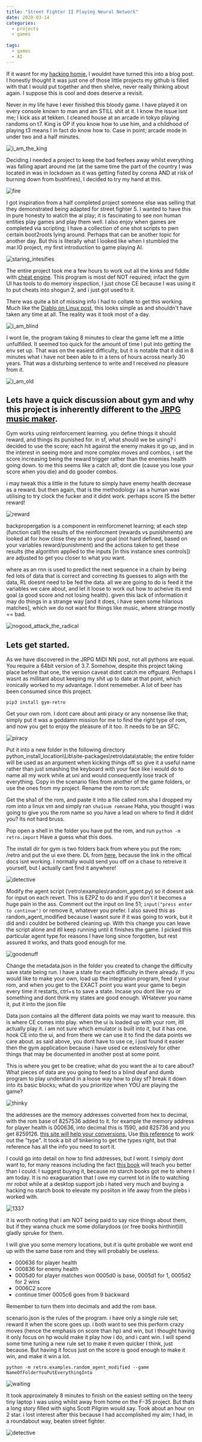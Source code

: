 ```yaml
---
title: "Street Fighter II Playing Neural Network"
date: 2020-03-14
categories:
  - projects
  - games
  
tags:
  - games
  - AI
---
```


If it wasnt for my [hacking homie](https://kymb0.github.io/), I wouldnt have turned this into a blog post. I honestly thought it was just one of those little projects my github is filled with that I would put together and then shelve, never really thinking about again. I suppose this is cool and does deserve a revisit.

Never in my life have I ever finished this bloody game. I have played it on every console known to man and am STILL shit at it. I know the issue isnt me; I kick ass at tekken. I cleaned house at an arcade in tokyo playing randoms on t7. King is OP if you know how to use him, and a childhood of playing t3 means I in fact do know how to. Case in point; arcade mode in under two and a half minutes.

![i_am_the_king](/assets/images/sf-nn/0E11CA0B-BF62-48CE-9CE9-B3DCE55206F9.jpeg)


Deciding I needed a project to keep the bad feefees away whilst everything was falling apart around me (at the same time the part of the country I was located in was in lockdown as it was getting fisted by corona AND at risk of burning down from bushfires), I decided to try my hand at this. 

![fire](/assets/images/sf-nn/3000AD60-4AD7-4926-A9BD-7E047BBC4A9A.jpeg)

I got inspiration from a half completed project someone else was selling that they demonstrated being adapted for street fighter 5. I wanted to have this in pure honesty to watch the ai play; it is fascinating to see non human entities play games and play them well. I also enjoy when games are completed via scripting; I have a collection of one shot scripts to pwn certain boot2roots lying around. Perhaps that can be another topic for another day. But this is literally what I looked like when I stumbled the mar.IO project, my first introduction to game playing AI.

![staring_intesifies](/assets/images/sf-nn/237125A2-358C-41CC-A74E-173FF06C0625.jpeg)

The entire project took me a few hours to work out all the kinks and fiddle with [cheat engine](https://www.cheatengine.org/). This program is most def NOT required; infact the gym UI has tools to do memory inspection, I just chose CE because I was using it to put cheats into shogun 2, and i just got used to it. 

There was quite a bit of missing info I had to collate to get this working. Much like the [Diablo on Linux post](https://onecloudemoji.github.io/projects/diablo-on-linux/), this looks simple as and shouldn't have taken any time at all. The reality was it took most of a day.

![i_am_blind](/assets/images/sf-nn/15DA1782-02BC-4537-AB90-009E444CF8B3.jpeg)


I wont lie, the program taking 8 minutes to clear the game left me a little unfulfilled. It seemed too quick for the amount of time I put into getting the env set up. That was on the easiest difficulty, but  it is notable that it did in 8 minutes what i have not been able to in a tens of hours across nearly 30 years. That was a disturbing sentence to write and I received no pleasure from it.  

![i_am_old](/assets/images/sf-nn/C55A579E-9C98-419B-879C-B01673C389D0.jpeg)


## Lets have a quick discussion about gym and why this project is inherently different to the [JRPG music maker](https://onecloudemoji.github.io/projects/midi-nn/).

Gym works using reinforcement learning. you define things it should reward, and things its punished for. in sf, what should we be using? i decided to use the score; each hit against the enemy makes it go up, and in the interest in seeing more and more complex moves and combos, i set the score increasing being the reward trigger rather than the enemies health going down. to me this seems like a catch all; dont die (cause you lose your score when you die) and do gooder combos. 

i may tweak this a little in the future to simply have enemy health decrease as a reward. but then again, that is the methodology i as a human was utilising to try clock the fucker and it didnt work. perhaps score IS the better reward!

![reward](/assets/images/sf-nn/D10891FD-F4CF-48E9-92B3-71092063CE4C.jpeg)


backpropergation is a component in reinforcmenet learning; at each step (function call) the results of the reinforcment (rewards vs punishments) are looked at for how close they are to your goal (not hard defined, based on your variables reward/punishment) and the actions taken to get these results (the algorithm applied to the inputs [in this instance snes controls]) are adjusted to get you closer to what you want.

where as an rnn is used to predict the next sequence in a chain by being fed lots of data that is correct and correcting its guesses to align with the data, RL doesnt need to be fed the data. all we are going to do is feed it the variables we care about, and let it loose to work out how to acheive its end goal (a good score and not losing health). given this lack of information it may do things in a strange way [and it does, i have seen some hilarious matches], which we do not want for things like music, where strange mostly == bad.

![nogood_attack_the_radical](/assets/images/sf-nn/641F60DF-D063-4993-AD96-C4802DC7DE32.jpeg)


## Lets get started.

As we have discovered in the JRPG MIDI NN post, not all pythons are equal. You require a 64bit version of 3.7. Somehow, despite this project taking place before that one, the version caveat didnt catch me offguard. Perhaps I wasnt as millitant about keeping my shit up to date at that point, which ironically worked to my advantage. I dont rememeber. A lot of beer has been consumed since this project. 

````pip3 install gym-retro````

Get your own rom. I dont care about anti piracy or any nonsense like that; simply put it was a goddamn mission for me to find the right type of rom, and now you get to enjoy the pleasure of it too. It needs to be an SFC. 

![piracy](/assets/images/sf-nn/A7249C04-D2D1-4534-A802-276B8DBD1D40.gif)


Put it into a new folder in the following directory python_install_location\Lib\site-packages\retro\data\stable; the entire folder will be used as an argument when kicking things off so give it a useful name rather than just smashing the keyboard with your face like i would do to name all my work while at uni and would consequently lose track of everything. Copy in the scenario files from another of the game folders, or use the ones from my project. Rename the rom to rom.sfc

Get the sha1 of the rom, and paste it into a file called rom.sha I dropped my rom into a linux vm and simply ran ````sha1sum romname```` Haha, you thought i was going to give you the rom name so you have a lead on where to find it didnt you? Its not hard bruss.

Pop open a shell in the folder you have put the rom, and run ````python -m retro.import```` Have a guess what this does.

The install dir for gym is two folders back from where you put the rom; /retro and put the ui exe there. DL from [here](https://github.com/onecloudemoji/onecloudemoji.github.io/blob/master/assets/images/sf-nn/Gym%20Retro%20Integration.7z), because the link in the offical docs isnt working. I normally would send you off on a chase to retreive it yourself, but I actually cant find it anywhere! 

![detective](/assets/images/sf-nn/A2AC2209-443C-41A2-8778-E5BD09BD98AC.gif)


Modify the agent script (\retro\examples\random_agent.py) so it doesnt ask for input on each revert. This is EZPZ to do and if you don't it becomes a huge pain in the ass. Comment out the input on line 51; ````input("press enter to continue")```` or remove it, whatever you prefer. I also saved this as random_agent_modified because I wasnt sure if it was going to work, but it did and i couldnt be bothered cleaning up. With this change you can leave the script alone and itll keep running until it finishes the game. I picked this particular agent type for reasons I have long since forgotten, but rest assured it works, and thats good enough for me.

![goodenuff](/assets/images/sf-nn/8C3A99D4-F1F9-4789-B394-C62607D47FC1.gif)


Change the metadata.json in the folder you created to change the difficulty save state being run. I have a state for each difficulty in there already. If you would like to make your own, load up the integration program, feed it your rom, and when you get to the EXACT point you want your game to begin every time it restarts, ctrl+s to save a state. Incase you dont like ryu or something and dont think my states are good enough. WHatever you name it, put it into the json file

Data.json contains all the different data points we may want to measure. this is where CE comes into play. when the ui is loaded up with your rom, itll actually play it. i am not sure which emulator is built into it, but it has one. hook CE into the ui, and from there we can use it to find the data points we care about. as said above, you dont have to use ce, i just found it easier then the gym application because i have used ce extensively for other things that may be documented in another post at some point. 

This is where you get to be creative; what do you want the ai to care about? What pieces of data are you going to feed to a blind deaf and dumb program to play understand in a loose way how to play sf? break it down into its basic blocks; what do you prioritize when YOU are playing the game? 

![thinky](/assets/images/sf-nn/0928E4A9-CD6E-4B0E-B442-CE87FE8F6D43.gif)

the addresses are the memory addresses converted from hex to decimal, with the rom base of 8257536 added to it. for example the memory address for player health is 000636, into decimal this is 1590, add 825736 and you get 8259126. [this site will help your conversions.](https://www.rapidtables.com/convert/number/hex-to-decimal.html) Use [this reference](https://retro.readthedocs.io/en/latest/integration.html#appendix-types) to work out the "type". It took a bit of tinkering to get the types right, but that reference has all the info you need to sort it. 

I could go into detail on how to find addresses, but I wont. I simply dont want to, for many reasons including the fact [this book](https://nostarch.com/gamehacking) will teach you better than I could. I suggest buying it, because no starch books got me to where I am today. It is no exaguaration that I owe my current lot in life to watching mr robot while at a desktop support job i hated very much and buying a hacking no starch book to elevate my posiiton in life away from the plebs i worked with.

![1337](/assets/images/sf-nn/13EE93F9-B340-4318-AE79-E7896D989287.jpeg)

it is worth noting that i am NOT being paid to say nice things about them, but if they wanna chuck me some dollarydoos (or free books hinthint)ill gladly spruke for them.

I will give you some memory locations, but it is quite probable we wont end up with the same base rom and they will probably be useless.

- 000636 for player health
- 000836 for enemy health
- 0005d0 for player matches won 0005d0 is base, 0005d1 for 1, 0005d2 for 2 wins
- 0006C2 score
- continue timer 0005c6 goes from 9 backward

Remember to turn them into decimals and add the rom base.

scenario.json is the rules of the program. i have only a single rule set; reward it when the score goes up. i both want to see this perform crazy moves (hence the emphasis on score than hp) and win, but i thought having it only focus on hp would make it play how i do, and i cant win. I will spend some time tuning a new rule set to make it even quicker I think, just because. But having it focus just on the score is good enough to make it win, and make it win a lot.


````python -m retro.examples.random_agent_modified --game NameOfFolderYouPutEverythingInto````

![waiting](/assets/images/sf-nn/EEC413C9-525C-4199-B61F-C7104C531B8A.gif)


It took approximately 8 minutes to finish on the easiest setting on the teeny tiny laptop I was using whilst away from home on the F-35 project. But thats a long story filled with sighs Scott Pilgrim would say. Took about an hour on 2 star. i lost interest after this because I had accomplished my aim; I had, in a roundabout way, beaten street fighter.

![detective](/assets/images/sf-nn/9FC49975-E12F-4994-9BD7-45BEF55B56C6.gif)
